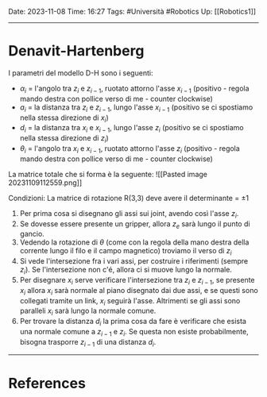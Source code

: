 Date: 2023-11-08
Time: 16:27
Tags: #Università #Robotics
Up: [[Robotics1]]

---
# Denavit-Hartenberg

I parametri del modello D-H sono i seguenti:
- $\alpha_i$ = l'angolo tra $z_i$ e $z_{i-1}$, ruotato attorno l'asse $x_{i-1}$ (positivo - regola mando destra con pollice verso di me - counter clockwise)
- $a_i$ = la distanza tra $z_i$ e $z_{i-1}$, lungo l'asse $x_{i-1}$ (positivo se ci spostiamo nella stessa direzione di $x_i$)
- $d_i$ = la distanza tra $x_i$ e $x_{i-1}$, lungo l'asse $z_i$ (positivo se ci spostiamo nella stessa direzione di $z_i$)
- $\theta_i$ = l'angolo tra $x_i$ e $x_{i-1}$, ruotato attorno l'asse $z_i$ (positivo - regola mando destra con pollice verso di me - counter clockwise)

La matrice totale che si forma è la seguente:
![[Pasted image 20231109112559.png]]


Condizioni:
La matrice di rotazione R(3,3) deve avere il determinante = $\pm 1$

1. Per prima cosa si disegnano gli assi sui joint, avendo così l'asse $z_i$.
2. Se dovesse essere presente un gripper, allora $z_e$ sarà lungo il punto di gancio.
3. Vedendo la rotazione di $\theta$ (come con la regola della mano destra della corrente lungo il filo e il campo magnetico) troviamo il verso di $z_i$
4. Si vede l'intersezione fra i vari assi, per costruire i riferimenti (sempre $z_i$). Se l'intersezione non c'é, allora ci si muove lungo la normale.
5. Per disegnare $x_i$ serve verificare l'intersezione tra $z_i$ e $z_{i-1}$, se presente $x_i$ allora $x_i$ sarà normale al piano disegnato dai due assi, e se questi sono collegati tramite un link, $x_i$ seguirà l'asse. Altrimenti se gli assi sono paralleli $x_i$ sarà lungo la normale comune.
6. Per trovare la distanza $d_i$ la prima cosa da fare è verificare che esista una normale comune a $z_{i-1}$ e $z_i$. Se questa non esiste probabilmente, bisogna trasporre $z_{i-1}$ di una distanza $d_i$.


---
# References
